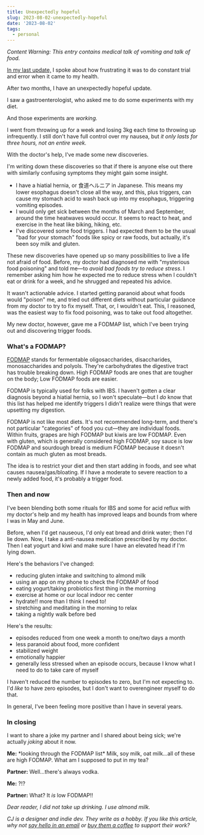 ```yaml
---
title: Unexpectedly hopeful
slug: 2023-08-02-unexpectedly-hopeful
date: '2023-08-02'
tags:
  - personal
---
```


_Content Warning: This entry contains medical talk of vomiting and talk of food._

[In my last update,](2023-06-10-the-new-normal.html) I spoke about how frustrating it was to do constant trial and error when it came to my health.

After two months, I have an unexpectedly hopeful update.

I saw a gastroenterologist, who asked me to do some experiments with my diet.

And those experiments are _working._

I went from throwing up for a week and losing 3kg each time to throwing up infrequently. I still don't have full control over my nausea, but _it only lasts for three hours, not an entire week._

With the doctor's help, I've made some new discoveries.

I'm writing down these discoveries so that if there is anyone else out there with similarly confusing symptoms they might gain some insight.

-   I have a hiatial hernia, or 食道ヘルニア in Japanese. This means my lower esophagus doesn't close all the way, and this, plus triggers, can cause my stomach acid to wash back up into my esophagus, triggering vomiting episodes.
-   I would only get sick between the months of March and September, around the time heatwaves would occur. It seems to react to heat, and exercise in the heat like biking, hiking, etc.
-   I've discovered some food triggers. I had expected them to be the usual "bad for your stomach" foods like spicy or raw foods, but actually, it's been soy milk and gluten.

These new discoveries have opened up so many possibilities to live a life not afraid of food. Before, my doctor had diagnosed me with "mysterious food poisoning" and told me—to _avoid bad foods try to reduce stress_. I remember asking him how he expected me to reduce stress when I couldn't eat or drink for a week, and he shrugged and repeated his advice.

It wasn't actionable advice. I started getting paranoid about what foods would "poison" me, and tried out different diets without particular guidance from my doctor to try to fix myself. That, or, I wouldn't eat. This, I reasoned, was the easiest way to fix food poisoning, was to take out food altogether.

My new doctor, however, gave me a FODMAP list, which I've been trying out and discovering trigger foods.

### What's a FODMAP?

[FODMAP](https://www.hopkinsmedicine.org/health/wellness-and-prevention/fodmap-diet-what-you-need-to-know) stands for fermentable oligosaccharides, disaccharides, monosaccharides and polyols. They're carbohydrates the digestive tract has trouble breaking down. High FODMAP foods are ones that are tougher on the body; Low FODMAP foods are easier.

FODMAP is typically used for folks with IBS. I haven't gotten a clear diagnosis beyond a hiatial hernia, so I won't speculate—but I _do_ know that this list has helped me identify triggers I didn't realize were things that were upsetting my digestion.

FODMAP is not like most diets. It's not recommended long-term, and there's not particular "categories" of food you cut—they are individual foods. Within fruits, grapes are high FODMAP but kiwis are low FODMAP. Even with gluten, which is generally considered high FODMAP, soy sauce is low FODMAP and sourdough bread is medium FODMAP because it doesn't contain as much gluten as most breads.

The idea is to restrict your diet and then start adding in foods, and see what causes nausea/gas/bloating. If I have a moderate to severe reaction to a newly added food, it's probably a trigger food.

### Then and now

I've been blending both some rituals for IBS and some for acid reflux with my doctor's help and my health has improved leaps and bounds from where I was in May and June.

Before, when I'd get nauseous, I'd only eat bread and drink water; then I'd lie down. Now, I take a anti-nausea medication prescribed by my doctor. Then I eat yogurt and kiwi and make sure I have an elevated head if I'm lying down.

Here's the behaviors I've changed:

-   reducing gluten intake and switching to almond milk
-   using an app on my phone to check the FODMAP of food
-   eating yogurt/taking probiotics first thing in the morning
-   exercise at home or our local indoor rec center
-   hydrate!! more than I think I need to!
-   stretching and meditating in the morning to relax
-   taking a nightly walk before bed

Here's the results:

-   episodes reduced from one week a month to one/two days a month
-   less paranoid about food, more confident
-   stabilized weight
-   emotionally happier
-   generally less stressed when an episode occurs, because I know what I need to do to take care of myself

I haven't reduced the number to episodes to zero, but I'm not expecting to. I'd _like_ to have zero episodes, but I don't want to overengineer myself to do that.

In general, I've been feeling more positive than I have in several years.

### In closing

I want to share a joke my partner and I shared about being sick; we're actually _joking_ about it now.

**Me:** \*looking through the FODMAP list\* Milk, soy milk, oat milk...all of these are high FODMAP. What am I supposed to put in my tea?

**Partner:** Well...there's always vodka.

**Me:** ?!?

**Partner:** What? It _is_ low FODMAP!!

_Dear reader, I did not take up drinking. I use almond milk._

_CJ is a designer and indie dev. They write as a hobby. If you like this article, why not [say hello in an email](https://illuminesce.net/contact) or [buy them a coffee](https://ko-fi.com/studioterranova) to support their work?_
